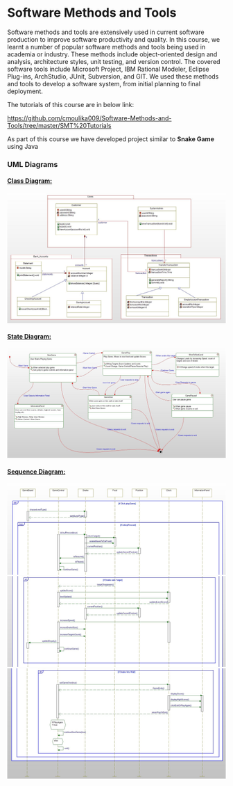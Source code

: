 # Software Methods and Tools

Software methods and tools are extensively used in current software production to improve software productivity and quality. In this course, we learnt a number of popular software methods and tools being used in academia or industry. These methods include object-oriented design and analysis, architecture styles, unit testing, and version control. The covered software tools include Microsoft Project, IBM Rational Modeler, Eclipse Plug-ins, ArchStudio, JUnit, Subversion, and GIT. We used these methods and tools to develop a software system, from initial planning to final deployment.

The tutorials of this course are in below link:

https://github.com/cmoulika009/Software-Methods-and-Tools/tree/master/SMT%20Tutorials

As part of this course we have developed project similar to <b>Snake Game</b> using Java

<h3>UML Diagrams</h3>

<h4><u>Class Diagram:</u></h4>
<img src="https://github.com/cmoulika009/Software-Methods-and-Tools/blob/master/SMT%20Tutorials/Lab%202_UML%20Modeling-1/Class%20Diagram.JPG">

<h4><u>State Diagram:</u></h4>
<img src="https://github.com/cmoulika009/Software-Methods-and-Tools/blob/master/Assignment-3_UML%20Modeling-Sequence%20%26%20State%20Diagram/StateDiagram_SnakeDiagram.JPG">

<h4><u>Sequence Diagram:</u></h4>
<img src="https://github.com/cmoulika009/Software-Methods-and-Tools/blob/master/Assignment-3_UML%20Modeling-Sequence%20%26%20State%20Diagram/SeqSnake-1.JPG">
<img src="https://github.com/cmoulika009/Software-Methods-and-Tools/blob/master/Assignment-3_UML%20Modeling-Sequence%20%26%20State%20Diagram/SeqSnake-2.JPG">
<img src="https://github.com/cmoulika009/Software-Methods-and-Tools/blob/master/Assignment-3_UML%20Modeling-Sequence%20%26%20State%20Diagram/SeqSnake-3.JPG">
